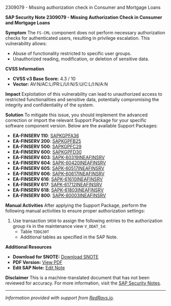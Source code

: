 2309079 - Missing authorization check in Consumer and Mortgage Loans

**SAP Security Note 2309079 - Missing Authorization Check in Consumer and Mortgage Loans**

**Symptom**
The `FS-CML` component does not perform necessary authorization checks for authenticated users, resulting in privilege escalation. This vulnerability allows:
- Abuse of functionality restricted to specific user groups.
- Unauthorized reading, modification, or deletion of sensitive data.

**CVSS Information**
- **CVSS v3 Base Score:** 4.3 / 10
- **Vector:** AV:N/AC:L/PR:L/UI:N/S:U/C:L/I:N/A:N

**Impact**
Exploitation of this vulnerability can lead to unauthorized access to restricted functionalities and sensitive data, potentially compromising the integrity and confidentiality of the system.

**Solution**
To mitigate this issue, you should implement the advanced correction or import the relevant Support Package for your specific software component version. Below are the available Support Packages:

- **EA-FINSERV 110**: [SAPKGPFA36](https://me.sap.com/supportpackage/SAPKGPFA36)
- **EA-FINSERV 200**: [SAPKGPFB25](https://me.sap.com/supportpackage/SAPKGPFB25)
- **EA-FINSERV 500**: [SAPKGPFC29](https://me.sap.com/supportpackage/SAPKGPFC29)
- **EA-FINSERV 600**: [SAPKGPFD30](https://me.sap.com/supportpackage/SAPKGPFD30)
- **EA-FINSERV 603**: [SAPK-60319INEAFINSRV](https://me.sap.com/supportpackage/SAPK-60319INEAFINSRV)
- **EA-FINSERV 604**: [SAPK-60420INEAFINSRV](https://me.sap.com/supportpackage/SAPK-60420INEAFINSRV)
- **EA-FINSERV 605**: [SAPK-60517INEAFINSRV](https://me.sap.com/supportpackage/SAPK-60517INEAFINSRV)
- **EA-FINSERV 606**: [SAPK-60617INEAFINSRV](https://me.sap.com/supportpackage/SAPK-60617INEAFINSRV)
- **EA-FINSERV 616**: [SAPK-61610INEAFINSRV](https://me.sap.com/supportpackage/SAPK-61610INEAFINSRV)
- **EA-FINSERV 617**: [SAPK-61712INEAFINSRV](https://me.sap.com/supportpackage/SAPK-61712INEAFINSRV)
- **EA-FINSERV 618**: [SAPK-61803INEAFINSRV](https://me.sap.com/supportpackage/SAPK-61803INEAFINSRV)
- **EA-FINSERV 800**: [SAPK-80003INEAFINSRV](https://me.sap.com/supportpackage/SAPK-80003INEAFINSRV)

**Manual Activities**
After applying the Support Package, perform the following manual activities to ensure proper authorization settings:

1. Use transaction `SM30` to assign the following entries to the authorization group `FA` in the maintenance view `V_DDAT_54`:
   - Table `TDDG30T`
   - Additional tables as specified in the SAP Note.

**Additional Resources**
- **Download for SNOTE:** [Download SNOTE](https://me.sap.com/notes/0040000013642292017)
- **PDF Version:** [View PDF](https://me.sap.com/sap/support/sfm/notes/print/0002309079?language=en-US&token=B6173C165067EE632953DD269B0BD6F3)
- **Edit SAP Note:** [Edit Note](https://me.sap.com/sap/support/notes/edit/0002309079)

**Disclaimer**
This is a machine-translated document that has not been reviewed for accuracy. For more information, visit the [SAP Security Notes](https://me.sap.com/securitynotes).

---

*Information provided with support from [RedRays.io](https://redrays.io).*